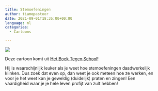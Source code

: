```yaml
---
title: Stemoefeningen
author: tiamopastoor
date: 2021-09-01T18:36:00+00:00
language: nl
categories:
  - Cartoons

---
```

![](/uploads/2021/07/H9-OperaBelediging_result.webp) 

Deze cartoon komt uit [Het Boek Tegen School][2]!

Hij is waarschijnlijk leuker als je weet hoe stemoefeningen daadwerkelijk klinken. Dus zoek dat even op, dan weet je ook meteen hoe ze werken, en voor je het weet kan je geweldig (duidelijk) praten en zingen! Een vaardigheid waar je je hele leven profijt van zult hebben!

 [1]: /uploads/2021/07/H9-OperaBelediging_result.webp
 [2]: /books/het-boek-tegen-school/